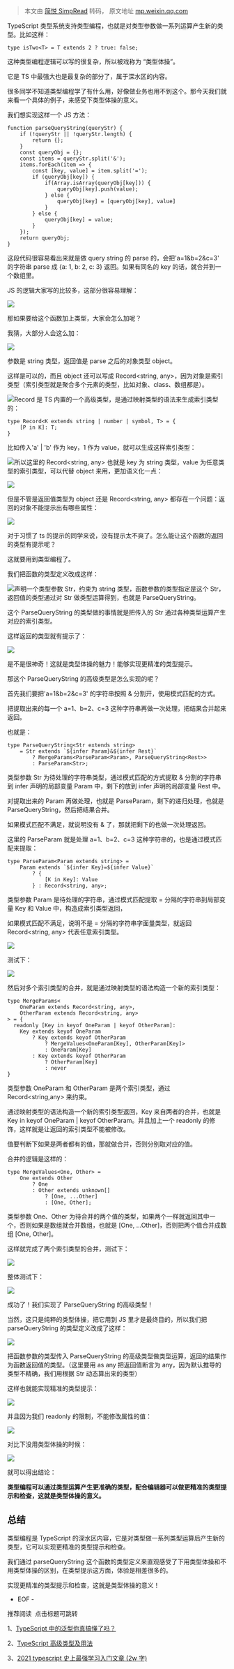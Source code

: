 > 本文由 [简悦 SimpRead](http://ksria.com/simpread/) 转码， 原文地址 [mp.weixin.qq.com](https://mp.weixin.qq.com/s?__biz=MzAxODE2MjM1MA==&mid=2651601526&idx=1&sn=f5f429fd71f95817f69a100cbffc61cc&chksm=8022edb7b75564a18aa0698dcb564e92030cd01ea7e00b6cafdb72238648ac37fcbfccedf5e0&mpshare=1&scene=1&srcid=0405Eh6quM29nCDiVp5tQLyN&sharer_sharetime=1649144783417&sharer_shareid=8a467675e94cd5b11b6640b7770d6cc6#rd)

TypeScript 类型系统支持类型编程，也就是对类型参数做一系列运算产生新的类型。比如这样：

```
type isTwo<T> = T extends 2 ? true: false;
```

这种类型编程逻辑可以写的很复杂，所以被戏称为 “类型体操”。

它是 TS 中最强大也是最复杂的部分了，属于深水区的内容。

很多同学不知道类型编程学了有什么用，好像做业务也用不到这个。那今天我们就来看一个具体的例子，来感受下类型体操的意义。

我们想实现这样一个 JS 方法：

```
function parseQueryString(queryStr) {
    if (!queryStr || !queryStr.length) {
        return {};
    }
    const queryObj = {};
    const items = queryStr.split('&');
    items.forEach(item => {
        const [key, value] = item.split('=');
        if (queryObj[key]) {
            if(Array.isArray(queryObj[key])) {
                queryObj[key].push(value);
            } else {
                queryObj[key] = [queryObj[key], value]
            }
        } else {
            queryObj[key] = value;
        }
    });
    return queryObj;
}
```

这段代码很容易看出来就是做 query string 的 parse 的，会把'a=1&b=2&c=3' 的字符串 parse 成 {a: 1, b: 2, c: 3} 返回。如果有同名的 key 的话，就合并到一个数组里。

JS 的逻辑大家写的比较多，这部分很容易理解：

![](https://mmbiz.qpic.cn/mmbiz_png/YprkEU0TtGhbgOzJOtZhcVDh2McCzYOjh0K0sf8xR3eIaSOEGf6MjRia9tbvIlia0pPqMn9TrWaH0pCO0Cp304hg/640?wx_fmt=png)

那如果要给这个函数加上类型，大家会怎么加呢？

我猜，大部分人会这么加：

![](https://mmbiz.qpic.cn/mmbiz_png/YprkEU0TtGhbgOzJOtZhcVDh2McCzYOjCUdKgBujAkykLaSArhPjd35tuC2LYRV4I2QjxbpeExvJsbeTFOCfPA/640?wx_fmt=png)

参数是 string 类型，返回值是 parse 之后的对象类型 object。

这样是可以的，而且 object 还可以写成 Record<string, any>，因为对象是索引类型（索引类型就是聚合多个元素的类型，比如对象、class、数组都是）。

![](https://mmbiz.qpic.cn/mmbiz_png/YprkEU0TtGhbgOzJOtZhcVDh2McCzYOjTiaicrETUO16wIX8X1S1Jz92FRS9eM0qB4XMarIevic5nvor450fiaLgcw/640?wx_fmt=png)Record 是 TS 内置的一个高级类型，是通过映射类型的语法来生成索引类型的：

```
type Record<K extends string | number | symbol, T> = { 
    [P in K]: T;
}
```

比如传入'a' | 'b' 作为 key，1 作为 value，就可以生成这样索引类型：

![](https://mmbiz.qpic.cn/mmbiz_png/YprkEU0TtGhbgOzJOtZhcVDh2McCzYOjVWXRPs6vloeaI6txrfUQWY8ha30c2O3uTvYu5DDx06tCVx8eQEH3Jw/640?wx_fmt=png)所以这里的 Record<string, any> 也就是 key 为 string 类型，value 为任意类型的索引类型，可以代替 object 来用，更加语义化一点：

![](https://mmbiz.qpic.cn/mmbiz_png/YprkEU0TtGhbgOzJOtZhcVDh2McCzYOjBnLDwcicF0eFAYTibwjYD5XFQfGdFouhWiceCD0r1JxAfaicZibzn25oibEg/640?wx_fmt=png)

但是不管是返回值类型为 object 还是 Record<string, any> 都存在一个问题：返回的对象不能提示出有哪些属性：

![](https://mmbiz.qpic.cn/mmbiz_png/YprkEU0TtGhbgOzJOtZhcVDh2McCzYOjpAzMsX3WtAQtsicke6dhtfb44z6kSmRgEsFp1VQopSDXbTjPic7SUVHA/640?wx_fmt=png)

对于习惯了 ts 的提示的同学来说，没有提示太不爽了。怎么能让这个函数的返回的类型有提示呢？

这就要用到类型编程了。

我们把函数的类型定义改成这样：

![](https://mmbiz.qpic.cn/mmbiz_png/YprkEU0TtGhbgOzJOtZhcVDh2McCzYOjjT88GiasYNicKcGqSqD9vVKP6jZg6kDMSqFh1y20MUh1zIlFHQOwm44w/640?wx_fmt=png)声明一个类型参数 Str，约束为 string 类型，函数参数的类型指定是这个 Str，返回值的类型通过对 Str 做类型运算得到，也就是 ParseQueryString<Str>。

这个 ParseQueryString 的类型做的事情就是把传入的 Str 通过各种类型运算产生对应的索引类型。

这样返回的类型就有提示了：

![](https://mmbiz.qpic.cn/mmbiz_png/YprkEU0TtGhbgOzJOtZhcVDh2McCzYOjXhfXUSicia0T2y9HYmicXJu6icI8j3owuFHcIWlpSRHhOiamhjFxcP7Iz8g/640?wx_fmt=png)

是不是很神奇！这就是类型体操的魅力！能够实现更精准的类型提示。

那这个 ParseQueryString 的高级类型是怎么实现的呢？

首先我们要把'a=1&b=2&c=3' 的字符串按照 & 分割开，使用模式匹配的方式。

把提取出来的每一个 a=1、b=2、c=3 这种字符串再做一次处理，把结果合并起来返回。

也就是：

```
type ParseQueryString<Str extends string>
    = Str extends `${infer Param}&${infer Rest}`
        ? MergeParams<ParseParam<Param>, ParseQueryString<Rest>>
        : ParseParam<Str>;
```

类型参数 Str 为待处理的字符串类型，通过模式匹配的方式提取 & 分割的字符串到 infer 声明的局部变量 Param 中，剩下的放到 infer 声明的局部变量 Rest 中。

对提取出来的 Param 再做处理，也就是 ParseParam<Param>，剩下的递归处理，也就是 ParseQueryString<Rest>，然后把结果合并。

如果模式匹配不满足，就说明没有 & 了，那就把剩下的也做一次处理返回。

这里的 ParseParam 就是处理 a=1、b=2、c=3 这种字符串的，也是通过模式匹配来提取：

```
type ParseParam<Param extends string> = 
    Param extends `${infer Key}=${infer Value}`
        ? {
            [K in Key]: Value 
        } : Record<string, any>;
```

类型参数 Param 是待处理的字符串，通过模式匹配提取 = 分隔的字符串到局部变量 Key 和 Value 中，构造成索引类型返回，

如果模式匹配不满足，说明不是 = 分隔的字符串字面量类型，就返回 Record<string, any> 代表任意索引类型。

![](https://mmbiz.qpic.cn/mmbiz_png/YprkEU0TtGhbgOzJOtZhcVDh2McCzYOjllFTmSn8w88ZAiajbfDiaowKK7MJANmnbg2pica5CjGUSGwAuLZiclsWww/640?wx_fmt=png)

测试下：

![](https://mmbiz.qpic.cn/mmbiz_png/YprkEU0TtGhbgOzJOtZhcVDh2McCzYOjyYLSjMQWQUibAdCLY99b51yTdlbOan4icq58IKsQMHgRSfrEg899EvLg/640?wx_fmt=png)

然后对多个索引类型的合并，就是通过映射类型的语法构造一个新的索引类型：

```
type MergeParams<
    OneParam extends Record<string, any>,
    OtherParam extends Record<string, any>
> = {
  readonly [Key in keyof OneParam | keyof OtherParam]: 
    Key extends keyof OneParam
        ? Key extends keyof OtherParam
            ? MergeValues<OneParam[Key], OtherParam[Key]>
            : OneParam[Key]
        : Key extends keyof OtherParam 
            ? OtherParam[Key] 
            : never
}
```

类型参数 OneParam 和 OtherParam 是两个索引类型，通过 Record<string,any> 来约束。

通过映射类型的语法构造一个新的索引类型返回，Key 来自两者的合并，也就是 Key in keyof OneParam | keyof OtherParam。并且加上一个 readonly 的修饰，这样就是让返回的索引类型不能被修改。

值要判断下如果是两者都有的值，那就做合并，否则分别取对应的值。

合并的逻辑是这样的：

```
type MergeValues<One, Other> = 
    One extends Other 
        ? One
        : Other extends unknown[]
            ? [One, ...Other]
            : [One, Other];
```

类型参数 One、Other 为待合并的两个值的类型，如果两个一样就返回其中一个，否则如果是数组就合并数组，也就是 [One, ...Other]，否则把两个值合并成数组 [One, Other]。

这样就完成了两个索引类型的合并，测试下：

![](https://mmbiz.qpic.cn/mmbiz_png/YprkEU0TtGhbgOzJOtZhcVDh2McCzYOj83hx99FQep4Z8f8XO0FcC0TyVEfTnf1xXStcYWLrBnUUs7PyC0bLZA/640?wx_fmt=png)

整体测试下：

![](https://mmbiz.qpic.cn/mmbiz_png/YprkEU0TtGhbgOzJOtZhcVDh2McCzYOjat9fbU7kOE4r9N8x18TY5JadC3YZquf03V0SKHWumE2J466DClP8Lg/640?wx_fmt=png)

成功了！我们实现了 ParseQueryString 的高级类型！

当然，这只是纯粹的类型体操，把它用到 JS 里才是最终目的，所以我们把 parseQueryString 的类型定义改成了这样：

![](https://mmbiz.qpic.cn/mmbiz_png/YprkEU0TtGhbgOzJOtZhcVDh2McCzYOjdjgtE93lvjHaxt8wqyJialiaVqehSHKWn2bjO9ibcgmK3jKuqab4WclHg/640?wx_fmt=png)

把函数参数的类型传入 ParseQueryString 的高级类型做类型运算，返回的结果作为函数返回值的类型。（这里要用 as any 把返回值断言为 any，因为默认推导的类型不精确，我们用根据 Str 动态算出来的类型）

这样也就能实现精准的类型提示：

![](https://mmbiz.qpic.cn/mmbiz_png/YprkEU0TtGhbgOzJOtZhcVDh2McCzYOjib6KqltSWrGNSj40PAzblLibokATEZuRSZkuXZ95p6NdJibgXb3SUkNEA/640?wx_fmt=png)

并且因为我们 readonly 的限制，不能修改属性的值：

![](https://mmbiz.qpic.cn/mmbiz_png/YprkEU0TtGhbgOzJOtZhcVDh2McCzYOjOMDPqygQt5aVASqnDuZ2KGZDIGmaTc1Mc4nMC02sGyicGuZlmHLEG5w/640?wx_fmt=png)

对比下没用类型体操的时候：

![](https://mmbiz.qpic.cn/mmbiz_png/YprkEU0TtGhbgOzJOtZhcVDh2McCzYOj90rGklz9ylIqQhjttzwCejd77oSLkG5xBrB8fzCkdWCTTRoPXPJRPQ/640?wx_fmt=png)

就可以得出结论：

**类型编程可以通过类型运算产生更准确的类型，配合编辑器可以做更精准的类型提示和检查，这就是类型体操的意义。**

总结
--

类型编程是 TypeScript 的深水区内容，它是对类型做一系列类型运算后产生新的类型，它可以实现更精准的类型提示和检查。

我们通过 parseQueryString 这个函数的类型定义来直观感受了下用类型体操和不用类型体操的区别，在类型提示这方面，体验是相差很多的。

实现更精准的类型提示和检查，这就是类型体操的意义！

- EOF -

推荐阅读  点击标题可跳转

1、[TypeScript 中的泛型你真搞懂了吗？](http://mp.weixin.qq.com/s?__biz=MzAxODE2MjM1MA==&mid=2651595811&idx=2&sn=92b55478e9646d68dc4cbf988fd2b8cd&chksm=8022f3e2b7557af434f362b9991ba8a4d9e5fc712bb0f33c116aebce7d0937a25e50072047eb&scene=21#wechat_redirect)

2、[TypeScript 高级类型及用法](http://mp.weixin.qq.com/s?__biz=MzAxODE2MjM1MA==&mid=2651585160&idx=3&sn=f8ad3187e14ef0b0cbc4defe80680bff&chksm=80252d49b752a45fe916966995169de203b29c6b0a0c115659f32c7216111e8a8b58c0b347cf&scene=21#wechat_redirect)

3、[2021 typescript 史上最强学习入门文章 (2w 字)](http://mp.weixin.qq.com/s?__biz=MzAxODE2MjM1MA==&mid=2651590390&idx=2&sn=3c71df7f89e9e0d00e7a96c7e40210c1&chksm=8022d937b755502156d41952ff60f280185dd862f84604edebfa13ce0dcbcc3a6023fb1ee344&scene=21#wechat_redirect)